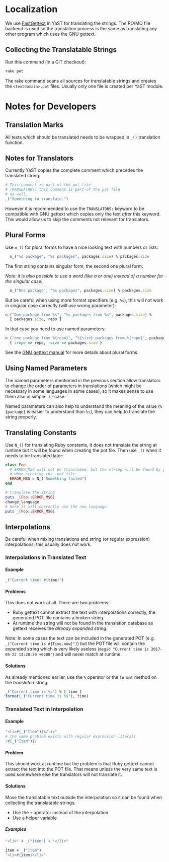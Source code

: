 # Localization

We use [FastGettext](https://github.com/grosser/fast_gettext) in YaST for
translating the strings. The PO/MO file backend is used so the translation
process is the same as translating any other program which uses the GNU gettext.


## Collecting the Translatable Strings

Run this command (in a GIT checkout):

```sh
rake pot
```

The rake command scans all sources for translatable strings and creates
the `<textdomain>.pot` files. Usually only one file is created per YaST module.

# Notes for Developers

## Translation Marks

All texts which should be translated needs to be wrapped in `_()` translation
function.

## Notes for Translators

Currently YaST copies the complete comment which precedes the translated string.

```ruby
# This comment is part of the pot file
# TRANSLATORS: this comment is part of the pot file
# as well.
_("Something to translate.")
```

However it is recommended to use the `TRANSLATORS:` keyword to be compatible with
GNU gettext which copies only the text *after* this keyword. This would allow us
to skip the comments not relevant for translators.


## Plural Forms

Use `n_()` for plural forms to have a nice looking text with numbers or lists:

```ruby
  n_("%s package", "%s packages", packages.size) % packages.size
```

The first string contains singular form, the second one plural form.

*Note: it is also possible to use a word (like *a* or *one*) instead of a
number for the singular case:*
```ruby
  n_("One package", "%s packages", packages.size) % packages.size
```

But be careful when using more format specifiers (e.g. `%s`), this will not work
in singular case correctly (will use wrong parameter):

```ruby
n_("One package from %s", "%s packages from %s", packages.size) %
  [ packages.size, repo ]
```

In that case you need to use named parameters:

```ruby
n_("one package from %{repo}", "%{size} packages from %{repo}", packages.size) %
  { :repo => repo, :size => packages.size }
```

See the [GNU gettext manual](
http://www.gnu.org/savannah-checkouts/gnu/gettext/manual/html_node/Plural-forms.html)
for more details about plural forms.

## Using Named Parameters

The named parameters mentioned in the previous section allow translators to
change the order of parameters in translations (which might be necessary in
some languages in some cases), so it makes sense to use them also in simple `_()`
case.

Named parameters can also help to understand the meaning of the value
(`%{package}` is easier to understand than `%s`), they can help to translate
the string properly.

## Translating Constants

Use `N_()` for translating Ruby constants, it does not translate the string at runtime
but it will be found when creating the pot file. Then use `_()` when it needs to be
translated later:

```ruby
class Foo
  # ERROR_MSG will not be translated, but the string will be found by gettext
  # when creating the .pot file
  ERROR_MSG = N_("Something failed")
end

# translate the string
puts _(Foo::ERROR_MSG)
change_language
# here it will correctly use the new language
puts _(Foo::ERROR_MSG)
```

## Interpolations

Be careful when mixing translations and string (or regular expression)
interpolations, this usually does not work.

### Interpolations in Translated Text

#### Example

``` ruby
_("Current time: #{time}")
```

#### Problems

This does not work at all. There are two problems:

- Ruby gettext cannot extract the text with interpolations correctly,
  the generated POT file contains a broken string.
- At runtime the string will not be found in the translation database as gettext
  receives the *already expanded* string.

Note: In some cases the text can be included in the generated POT (e.g.
`_("Current time is #{Time.now}")`) but the POT file will contain the expanded
string which is very likely useless
(`msgid "Current time is 2017-05-22 13:28:30 +0200"`) and will never match at
runtime.

#### Solutions

As already mentioned earlier, use the `%` operator or the `format` method on the
*translated* string.

``` ruby
_("Current time is %s") % [ time ]
format(_("Current time is %s"), time)
```

### Translated Text in Interpolation

#### Example

``` ruby
"<li>#{_("Item")}</li>"
# the same problem exists with regular expression literals
/#{_("Item")}/
```

#### Problem

This should work at runtime but the problem is that Ruby gettext cannot extract
the text into the POT file. That means unless the very same text is used somewhere
else the translators will not translate it.

#### Solutions

Move the translatable text outside the interpolation so it can be found when
collecting the translatable strings.

- Use the `+` operator instead of the interpolation
- Use a helper variable

##### Examples

``` ruby
"<li>" + _("Item") + "</li>"

item = _("Item")
"<li>#{item}</li>"
```
